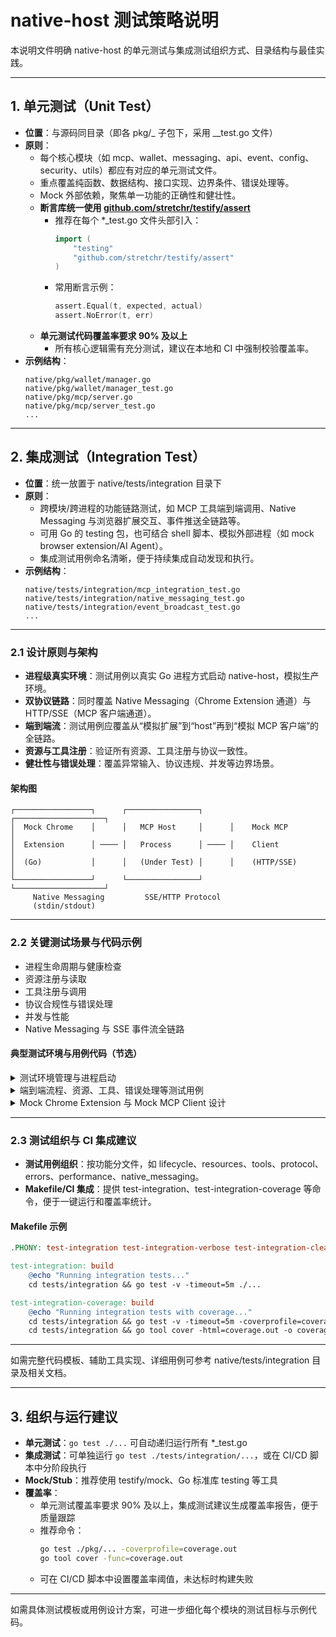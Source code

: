 # native-host 测试策略说明

本说明文件明确 native-host 的单元测试与集成测试组织方式、目录结构与最佳实践。

---

## 1. 单元测试（Unit Test）

- **位置**：与源码同目录（即各 pkg/_ 子包下，采用 _\_test.go 文件）
- **原则**：
  - 每个核心模块（如 mcp、wallet、messaging、api、event、config、security、utils）都应有对应的单元测试文件。
  - 重点覆盖纯函数、数据结构、接口实现、边界条件、错误处理等。
  - Mock 外部依赖，聚焦单一功能的正确性和健壮性。
  - **断言库统一使用 [github.com/stretchr/testify/assert](https://github.com/stretchr/testify)**
    - 推荐在每个 \*\_test.go 文件头部引入：
      ```go
      import (
          "testing"
          "github.com/stretchr/testify/assert"
      )
      ```
    - 常用断言示例：
      ```go
      assert.Equal(t, expected, actual)
      assert.NoError(t, err)
      ```
  - **单元测试代码覆盖率要求 90% 及以上**
    - 所有核心逻辑需有充分测试，建议在本地和 CI 中强制校验覆盖率。
- **示例结构**：
  ```
  native/pkg/wallet/manager.go
  native/pkg/wallet/manager_test.go
  native/pkg/mcp/server.go
  native/pkg/mcp/server_test.go
  ...
  ```

---

## 2. 集成测试（Integration Test）

- **位置**：统一放置于 native/tests/integration 目录下
- **原则**：
  - 跨模块/跨进程的功能链路测试，如 MCP 工具端到端调用、Native Messaging 与浏览器扩展交互、事件推送全链路等。
  - 可用 Go 的 testing 包，也可结合 shell 脚本、模拟外部进程（如 mock browser extension/AI Agent）。
  - 集成测试用例命名清晰，便于持续集成自动发现和执行。
- **示例结构**：
  ```
  native/tests/integration/mcp_integration_test.go
  native/tests/integration/native_messaging_test.go
  native/tests/integration/event_broadcast_test.go
  ...
  ```

---

### 2.1 设计原则与架构

- **进程级真实环境**：测试用例以真实 Go 进程方式启动 native-host，模拟生产环境。
- **双协议链路**：同时覆盖 Native Messaging（Chrome Extension 通道）与 HTTP/SSE（MCP 客户端通道）。
- **端到端流**：测试用例应覆盖从“模拟扩展”到“host”再到“模拟 MCP 客户端”的全链路。
- **资源与工具注册**：验证所有资源、工具注册与协议一致性。
- **健壮性与错误处理**：覆盖异常输入、协议违规、并发等边界场景。

#### 架构图

```
┌─────────────────┐      ┌────────────────┐      ┌────────────────────┐
│  Mock Chrome    │      │   MCP Host     │      │    Mock MCP        │
│  Extension      │ ──── │   Process      │ ──── │    Client          │
│  (Go)           │      │   (Under Test) │      │    (HTTP/SSE)      │
└─────────────────┘      └────────────────┘      └────────────────────┘
     Native Messaging         SSE/HTTP Protocol
     (stdin/stdout)
```

---

### 2.2 关键测试场景与代码示例

- 进程生命周期与健康检查
- 资源注册与读取
- 工具注册与调用
- 协议合规性与错误处理
- 并发与性能
- Native Messaging 与 SSE 事件流全链路

#### 典型测试环境与用例代码（节选）

<details>
<summary>测试环境管理与进程启动</summary>

```go
type McpHostTestEnvironment struct {
    hostProcess   *exec.Cmd
    mcpClient     *MockMcpSSEClient
    nativeMsg     *NativeMessagingManager
    port          int
    baseURL       string
    basePath      string
    logFilePath   string
    testDataDir   string
}

// ... 详见项目文档
```

</details>

<details>
<summary>端到端流程、资源、工具、错误处理等测试用例</summary>

```go
func TestProcessLifecycle(t *testing.T) { /* ... */ }
func TestBrowserStateResource(t *testing.T) { /* ... */ }
func TestNavigateToTool(t *testing.T) { /* ... */ }
func TestErrorHandling(t *testing.T) { /* ... */ }
```

</details>

<details>
<summary>Mock Chrome Extension 与 Mock MCP Client 设计</summary>

```go
type NativeMessagingManager struct { /* ... */ }
type MockMcpSSEClient struct { /* ... */ }
```

</details>

---

### 2.3 测试组织与 CI 集成建议

- **测试用例组织**：按功能分文件，如 lifecycle、resources、tools、protocol、errors、performance、native_messaging。
- **Makefile/CI 集成**：提供 test-integration、test-integration-coverage 等命令，便于一键运行和覆盖率统计。

#### Makefile 示例

```makefile
.PHONY: test-integration test-integration-verbose test-integration-clean

test-integration: build
	@echo "Running integration tests..."
	cd tests/integration && go test -v -timeout=5m ./...

test-integration-coverage: build
	@echo "Running integration tests with coverage..."
	cd tests/integration && go test -v -timeout=5m -coverprofile=coverage.out ./...
	cd tests/integration && go tool cover -html=coverage.out -o coverage.html
```

---

如需完整代码模板、辅助工具实现、详细用例可参考 native/tests/integration 目录及相关文档。

---

## 3. 组织与运行建议

- **单元测试**：`go test ./...` 可自动递归运行所有 \*\_test.go
- **集成测试**：可单独运行 `go test ./tests/integration/...`，或在 CI/CD 脚本中分阶段执行
- **Mock/Stub**：推荐使用 testify/mock、Go 标准库 testing 等工具
- **覆盖率**：
  - 单元测试覆盖率要求 90% 及以上，集成测试建议生成覆盖率报告，便于质量跟踪
  - 推荐命令：
    ```bash
    go test ./pkg/... -coverprofile=coverage.out
    go tool cover -func=coverage.out
    ```
  - 可在 CI/CD 脚本中设置覆盖率阈值，未达标时构建失败

---

如需具体测试模板或用例设计方案，可进一步细化每个模块的测试目标与示例代码。

